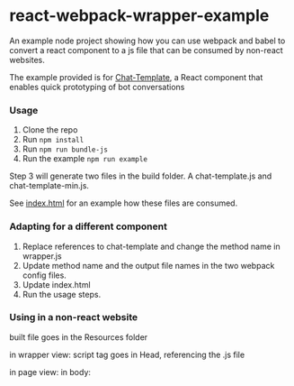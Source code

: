 # react-webpack-wrapper-example

An example node project showing how you can use webpack and babel to convert a react component to a js file that can be consumed by non-react websites.

The example provided is for [Chat-Template](https://github.com/sevenleaps/chat-template), a React component that enables quick prototyping of bot conversations

### Usage

1. Clone the repo
2. Run ```npm install```
3. Run ```npm run bundle-js```
4. Run the example  ```npm run example```

Step 3 will generate two files in the build folder. A chat-template.js and chat-template-min.js.

See [index.html](https://github.com/sevenleaps/react-webpack-wrapper-example/blob/master/index.html) for an example how these files are consumed.

### Adapting for a different component

1. Replace references to chat-template and change the method name in wrapper.js
2. Update method name and the output file names in the two webpack config files.
3. Update index.html
3. Run the usage steps.

### Using in a non-react website

built file goes in the Resources folder

in wrapper view: script tag goes in Head, referencing the .js file

in page view: in body:

<div id='content'>
<script dangerouslySetInnerHTML = {{__html: `
  [functionName]([parameters], document.getElementById("content"));
`}} />

where the ... sets variables and calls the js function.
